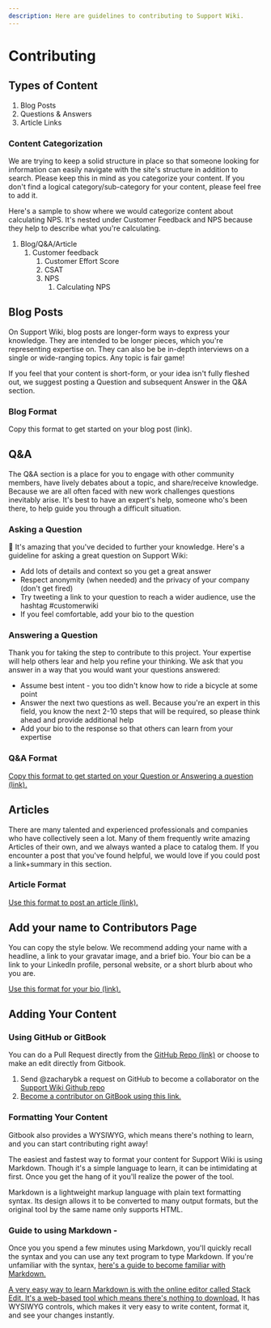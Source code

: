 ```yaml
---
description: Here are guidelines to contributing to Support Wiki.
---
```


# Contributing

## Types of Content

1. Blog Posts
2. Questions & Answers
3. Article Links

### Content Categorization

We are trying to keep a solid structure in place so that someone looking for information can easily navigate with the site's structure in addition to search. Please keep this in mind as you categorize your content. If you don't find a logical category/sub-category for your content, please feel free to add it. 

Here's a sample to show where we would categorize content about calculating NPS. It's nested under Customer Feedback and NPS because they help to describe what you're calculating. 

1. Blog/Q&A/Article
   1. Customer feedback
      1. Customer Effort Score
      2. CSAT
      3. NPS
         1. Calculating NPS

## Blog Posts

On Support Wiki, blog posts are longer-form ways to express your knowledge. They are intended to be longer pieces, which you're representing expertise on. They can also be be in-depth interviews on a single or wide-ranging topics. Any topic is fair game! 

If you feel that your content is short-form, or your idea isn't fully fleshed out, we suggest posting a Question and subsequent Answer in the Q&A section. 

### Blog Format

Copy this format to get started on your blog post \(link\).

## Q&A

The Q&A section is a place for you to engage with other community members, have lively debates about a topic, and share/receive knowledge. Because we are all often faced with new work challenges questions inevitably arise. It's best to have an expert's help, someone who's been there, to help guide you through a difficult situation. 

### Asking a Question

🙌 It's amazing that you've decided to further your knowledge. Here's a guideline for asking a great question on Support Wiki:

* Add lots of details and context so you get a great answer
* Respect anonymity \(when needed\) and the privacy of your company \(don't get fired\)
* Try tweeting a link to your question to reach a wider audience, use the hashtag \#customerwiki
* If you feel comfortable, add your bio to the question

### Answering a Question

Thank you for taking the step to contribute to this project. Your expertise will help others lear and help you refine your thinking. We ask that you answer in a way that you would want your questions answered:

* Assume best intent - you too didn't know how to ride a bicycle at some point
* Answer the next two questions as well. Because you're an expert in this field, you know the next 2-10 steps that will be required, so please think ahead and provide additional help
* Add your bio to the response so that others can learn from your expertise

### Q&A Format

[Copy this format to get started on your Question or Answering a question \(link\).](https://github.com/supportwiki/supportwiki2.0/blob/master/qanda.md)

## Articles

There are  many talented and experienced professionals and companies who have collectively seen a lot. Many of them frequently write amazing Articles of their own, and we always wanted a place to catalog them. If you encounter a post that you've found helpful, we would love if you could post a link+summary in this section. 

### Article Format

[Use this format to post an article \(link\).](https://github.com/supportwiki/supportwiki2.0/blob/master/article.md)

## Add your name to Contributors Page

You can copy the style below. We recommend adding your name with a headline, a link to your gravatar image, and a brief bio. Your bio can be a link to your LinkedIn profile, personal website, or a short blurb about who you are. 

[Use this format for your bio \(link\).](https://github.com/supportwiki/supportwiki2.0/blob/master/bio.md)

## Adding Your Content

### Using GitHub or GitBook

You can do a Pull Request directly from the [GitHub Repo \(link\)](https://github.com/supportwiki/supportwiki2.0) or choose to make an edit directly from Gitbook. 

1. Send @zacharybk a request on GitHub to become a collaborator on the [Support Wiki Github repo](https://github.com/supportwiki/supportwiki2.0)
2. [Become a contributor on GitBook using this link.](https://app.gitbook.com/invite/support-wiki?invite=-LpYNNRmTbSzs0OQGgBn)

### Formatting Your Content

Gitbook also provides a WYSIWYG, which means there's nothing to learn, and you can start contributing right away! 

The easiest and fastest way to format your content for Support Wiki is using Markdown. Though it's a simple language to learn, it can be intimidating at first. Once you get the hang of it you'll realize the power of the tool.

Markdown is a lightweight markup language with plain text formatting syntax. Its design allows it to be converted to many output formats, but the original tool by the same name only supports HTML. 

### Guide to using Markdown -

Once you you spend a few minutes using Markdown, you'll quickly recall the syntax and you can use any text program to type Markdown. If you're unfamiliar with the syntax, [here's a guide to become familiar with Markdown.](https://www.markdownguide.org/basic-syntax)

[A very easy way to learn Markdown is with the online editor called Stack Edit. It's a web-based tool which means there's nothing to download.](https://stackedit.io/) It has WYSIWYG controls, which makes it very easy to write content, format it, and see your changes instantly.

